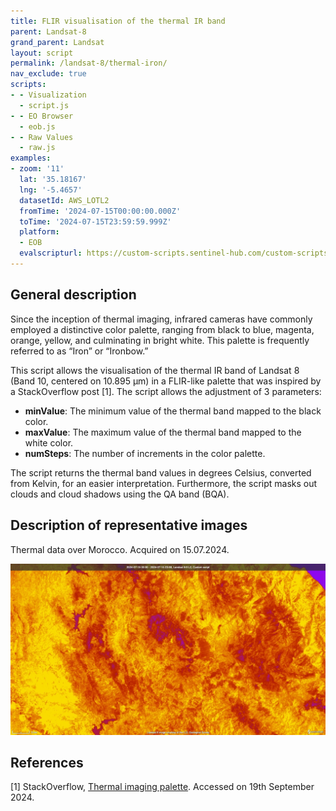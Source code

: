 ```yaml
---
title: FLIR visualisation of the thermal IR band
parent: Landsat-8
grand_parent: Landsat
layout: script
permalink: /landsat-8/thermal-iron/
nav_exclude: true
scripts:
- - Visualization
  - script.js
- - EO Browser
  - eob.js
- - Raw Values
  - raw.js
examples:
- zoom: '11'
  lat: '35.18167'
  lng: '-5.4657'
  datasetId: AWS_LOTL2
  fromTime: '2024-07-15T00:00:00.000Z'
  toTime: '2024-07-15T23:59:59.999Z'
  platform:
  - EOB
  evalscripturl: https://custom-scripts.sentinel-hub.com/custom-scripts/landsat-8/thermal-iron/eob.js
---
```

## General description

Since the inception of thermal imaging, infrared cameras have commonly employed a distinctive color palette, ranging from black to blue, magenta, orange, yellow, and culminating in bright white. This palette is frequently referred to as “Iron” or “Ironbow.” 

This script allows the visualisation of the thermal IR band of Landsat 8 (Band 10, centered on 10.895 µm) in a FLIR-like palette that was inspired by a StackOverflow post [1]. The script allows the adjustment of 3 parameters:

- **minValue**: The minimum value of the thermal band mapped to the black color.
- **maxValue**: The maximum value of the thermal band mapped to the white color.
- **numSteps**: The number of increments in the color palette.

The script returns the thermal band values in degrees Celsius, converted from Kelvin, for an easier interpretation. Furthermore, the script masks out clouds and cloud shadows using the QA band (BQA).

## Description of representative images

Thermal data over Morocco. Acquired on 15.07.2024.

![Morocco thermal image](fig/fig1.png)


## References
 [1] StackOverflow, [Thermal imaging palette](https://stackoverflow.com/questions/28495390/thermal-imaging-palette). Accessed on 19th September 2024.
